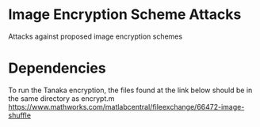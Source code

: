 # Image Encryption Scheme Attacks
Attacks against proposed image encryption schemes

# Dependencies
To run the Tanaka encryption, the files found at the link below should be in the same directory as encrypt.m
https://www.mathworks.com/matlabcentral/fileexchange/66472-image-shuffle
